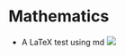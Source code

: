 # Mathematics

- A LaTeX test using md <img src="https://render.githubusercontent.com/render/math?math=e^{i \pi} = -1">
